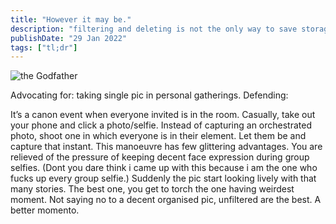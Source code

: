 ```yaml
---
title: "However it may be."
description: "filtering and deleting is not the only way to save storage."
publishDate: "29 Jan 2022"
tags: ["tl;dr"]
---
```


![the Godfather](@/assets/onepic.jpg)

Advocating for:  taking single pic in personal gatherings.
Defending:  

It’s a canon event when everyone invited is in the room.
Casually, take out your phone and click a photo/selfie. 
Instead of capturing an orchestrated photo, shoot one in which everyone is in their element. 
Let them be and capture that instant. 
This manoeuvre has few glittering advantages.
You are relieved of the pressure of keeping decent face expression during group selfies. (Dont you dare think i came up with this because i am the one who fucks up every group selfie.)
Suddenly the pic start looking lively with that many stories.
The best one, you get to torch the one having weirdest moment.
Not saying no to a decent organised pic, unfiltered are the best.
A better momento.


